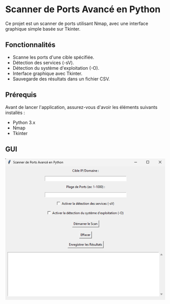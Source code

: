 # Scanner de Ports Avancé en Python

Ce projet est un scanner de ports utilisant Nmap, avec une interface graphique simple basée sur Tkinter. 

## Fonctionnalités

- Scanne les ports d'une cible spécifiée.
- Détection des services (-sV).
- Détection du système d'exploitation (-O).
- Interface graphique avec Tkinter.
- Sauvegarde des résultats dans un fichier CSV.

## Prérequis

Avant de lancer l'application, assurez-vous d'avoir les éléments suivants installés :

- Python 3.x
- Nmap
- Tkinter 

## GUI

![image info](./img/GUI.png)
